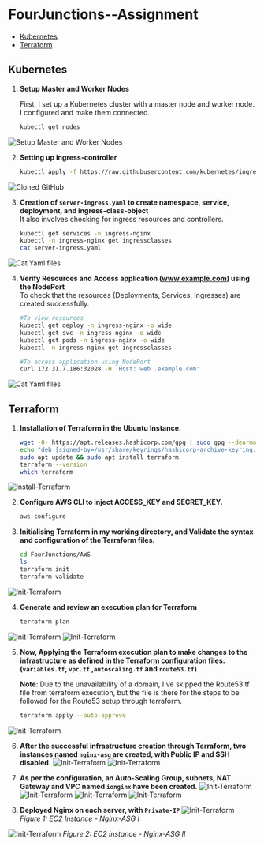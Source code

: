 # FourJunctions--Assignment

- [Kubernetes](#kubernetes)
- [Terraform](#terraform)

## Kubernetes
1. **Setup Master and Worker Nodes**

   First, I set up a Kubernetes cluster with a master node and worker node. I configured and make them connected.
   ```sh
   kubectl get nodes

![Setup Master and Worker Nodes](Kubernetes/screenshot/cluster.png)

2. **Setting up ingress-controller**
   
   ```sh
   kubectl apply -f https://raw.githubusercontent.com/kubernetes/ingress-nginx/controller-v1.1.3/deploy/static/provider/baremetal/deploy.yaml

![Cloned GitHub](Kubernetes/screenshot/ingress-install.png)

3. **Creation of `server-ingress.yaml` to create namespace, service, deployment, and ingress-class-object**
   <br>
   It also involves checking for ingress resources and controllers.
   ```sh
   kubectl get services -n ingress-nginx
   kubectl -n ingress-nginx get ingressclasses
   cat server-ingress.yaml

![Cat Yaml files](Kubernetes/screenshot/yaml-file.png)

4. **Verify Resources and Access application (www.example.com) using the NodePort**
   <br>
   To check that the resources (Deployments, Services, Ingresses) are created successfully.
   ```sh
   #To view resources
   kubectl get deploy -n ingress-nginx -o wide
   kubectl get svc -n ingress-nginx -o wide
   kubectl get pods -n ingress-nginx -o wide
   kubectl -n ingress-nginx get ingressclasses

   #To access application using NodePort
   curl 172.31.7.186:32028 -H 'Host: web .example.com'
   
![Cat Yaml files](Kubernetes/screenshot/resources.png)

## Terraform

1. **Installation of Terraform in the Ubuntu Instance.**
   ```sh
   wget -O- https://apt.releases.hashicorp.com/gpg | sudo gpg --dearmor -o /usr/share/keyrings/hashicorp-archive-keyring.gpg
   echo "deb [signed-by=/usr/share/keyrings/hashicorp-archive-keyring.gpg] https://apt.releases.hashicorp.com $(lsb_release -cs) main" | sudo tee       /etc/apt/sources.list.d/hashicorp.list
   sudo apt update && sudo apt install terraform
   terraform --version
   which terraform
![Install-Terraform](AWS/screenshot/terraform-install.png)

2. **Configure AWS CLI to inject ACCESS_KEY and SECRET_KEY.**
   ```sh
   aws configure

3. **Initialising Terraform in my working directory, and Validate the syntax and configuration of the Terraform files.** 
   ```sh
   cd FourJunctions/AWS
   ls
   terraform init
   terraform validate
![Init-Terraform](AWS/screenshot/terra-init-validate.png)

4. **Generate and review an execution plan for Terraform**
   ```sh
   terraform plan

![Init-Terraform](AWS/screenshot/terra-plan.png)
![Init-Terraform](AWS/screenshot/terra-plan2.png)

5. **Now, Applying the Terraform execution plan to make changes to the infrastructure as defined in the Terraform configuration files. (`variables.tf`, `vpc.tf` ,`autoscaling.tf` and `route53.tf`)**

   **Note**: Due to the unavailability of a domain, I've skipped the Route53.tf file from terraform execution, but the file is there for the steps to be followed for the Route53                setup through terraform.
   ```sh
   terraform apply --auto-approve

![Init-Terraform](AWS/screenshot/terraform-apply.png)

6. **After the successful infrastructure creation through Terraform, two instances named `nginx-asg` are created, with Public IP and SSH disabled.**
![Init-Terraform](AWS/screenshot/nginx-asg-1.png)
![Init-Terraform](AWS/screenshot/nginx-asg-2.png)

7. **As per the configuration, an Auto-Scaling Group, subnets, NAT Gateway and VPC named `ionginx` have been created.**
![Init-Terraform](AWS/screenshot/ASG.png)
![Init-Terraform](AWS/screenshot/subnets.png)
![Init-Terraform](AWS/screenshot/NAT-Gateway.png)
![Init-Terraform](AWS/screenshot/ionginx-vpc.png)

8. **Deployed Nginx on each server, with `Private-IP`**
![Init-Terraform](AWS/screenshot/nginx-asg-I.png)
<i>Figure 1: EC2 Instance - Nginx-ASG I</i>

![Init-Terraform](AWS/screenshot/nginx-asg-II.png)
<i>Figure 2: EC2 Instance - Nginx-ASG II</i>


   
